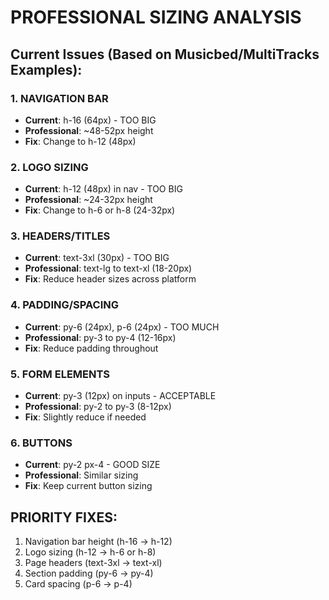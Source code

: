 # PROFESSIONAL SIZING ANALYSIS

## Current Issues (Based on Musicbed/MultiTracks Examples):

### 1. NAVIGATION BAR
- **Current**: h-16 (64px) - TOO BIG
- **Professional**: ~48-52px height
- **Fix**: Change to h-12 (48px)

### 2. LOGO SIZING  
- **Current**: h-12 (48px) in nav - TOO BIG
- **Professional**: ~24-32px height
- **Fix**: Change to h-6 or h-8 (24-32px)

### 3. HEADERS/TITLES
- **Current**: text-3xl (30px) - TOO BIG
- **Professional**: text-lg to text-xl (18-20px)
- **Fix**: Reduce header sizes across platform

### 4. PADDING/SPACING
- **Current**: py-6 (24px), p-6 (24px) - TOO MUCH
- **Professional**: py-3 to py-4 (12-16px)
- **Fix**: Reduce padding throughout

### 5. FORM ELEMENTS
- **Current**: py-3 (12px) on inputs - ACCEPTABLE
- **Professional**: py-2 to py-3 (8-12px)
- **Fix**: Slightly reduce if needed

### 6. BUTTONS
- **Current**: py-2 px-4 - GOOD SIZE
- **Professional**: Similar sizing
- **Fix**: Keep current button sizing

## PRIORITY FIXES:
1. Navigation bar height (h-16 → h-12)
2. Logo sizing (h-12 → h-6 or h-8)  
3. Page headers (text-3xl → text-xl)
4. Section padding (py-6 → py-4)
5. Card spacing (p-6 → p-4)
